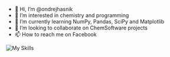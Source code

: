 - 👋 Hi, I’m @ondrejhasnik
- 👀 I’m interested in chemistry and programming
- 🌱 I’m currently learning NumPy, Pandas, SciPy and Matplotlib
- 💞️ I’m looking to collaborate on ChemSoftware projects
- 📫 How to reach me on Facebook

![My Skills](https://skillicons.dev/icons?i=linux,ubuntu,py,pycharm,anaconda,pytorch,tensorflow,sklearn,postgres,git,latex,md,html,css,js,ts,react,vscode,github,gitlab,docker,obsidian&perline=10)
